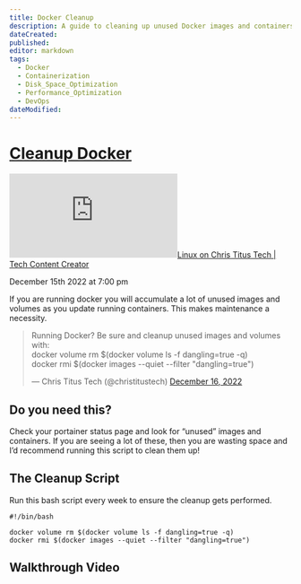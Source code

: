 ```yaml
---
title: Docker Cleanup
description: A guide to cleaning up unused Docker images and containers to optimize disk space and improve system performance. It may include instructions on how to identify and remove unused images, containers, volumes, and networks using various Docker commands, as well as best practices for automating the cleanup process.
dateCreated: 
published: 
editor: markdown
tags:
  - Docker
  - Containerization
  - Disk_Space_Optimization
  - Performance_Optimization
  - DevOps
dateModified: 
---
```

# [Cleanup Docker](https://christitus.com/cleanup-docker/ "See on original website")

[![✇](https://freshrss.commsnet.org/f.php?e35a1391)Linux on Chris Titus Tech | Tech Content Creator](https://freshrss.commsnet.org/i/?get=f_7 "Filter") 

December 15th 2022 at 7:00 pm

If you are running docker you will accumulate a lot of unused images and volumes as you update running containers. This makes maintenance a necessity.

> Running Docker? Be sure and cleanup unused images and volumes with:  
> docker volume rm $(docker volume ls -f dangling=true -q)  
> docker rmi $(docker images --quiet --filter "dangling=true")
> 
> — Chris Titus Tech (@christitustech) [December 16, 2022](https://twitter.com/christitustech/status/1603766983274729472?ref_src=twsrc%5Etfw)

## Do you need this?

Check your portainer status page and look for “unused” images and containers. If you are seeing a lot of these, then you are wasting space and I’d recommend running this script to clean them up!

## The Cleanup Script

Run this bash script every week to ensure the cleanup gets performed.

```
#!/bin/bash

docker volume rm $(docker volume ls -f dangling=true -q)
docker rmi $(docker images --quiet --filter "dangling=true")
```

## Walkthrough Video